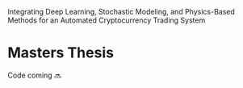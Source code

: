 Integrating Deep Learning, Stochastic Modeling, and Physics-Based Methods for an Automated Cryptocurrency Trading System
# Masters Thesis

Code coming 🔜
